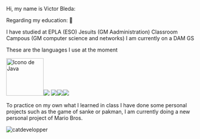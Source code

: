 Hi, my name is Victor Bleda:

Regarding my education: 📖

I have studied at EPLA (ESO)
Jesuits (GM Aadministration)
Classroom Campous (GM computer science and networks)
I am currently on a DAM GS
<p>These are the languages I use at the moment</p>

<img src="https://images.vexels.com/media/users/3/166401/isolated/preview/b82aa7ac3f736dd78570dd3fa3fa9e24-icono-del-lenguaje-de-programacion-java.png" alt="Icono de Java" width="100" height="100"><img src = "https://img.shields.io/badge/-HTML5-E34F26?style=flat&logo=html5&logoColor=white"> <img src = "https://img.shields.io/badge/-CSS3-1572B6?style=flat&logo=css3&logoColor=white"><img src="https://img.shields.io/badge/-JavaScript-eed718?style=flat&logo=javascript&logoColor=ffffff"><img src="https://img.shields.io/badge/-MySQL-F29111?style=flat&logo=mysql&logoColor=FFFFFF">

To practice on my own what I learned in class I have done some personal projects such as the game of sanke or pakman, I am currently doing a new personal project of Mario Bros.


![catdevelopper](https://media.tenor.com/29Ok5pc0ivAAAAAM/gatinho-gato.gif)

